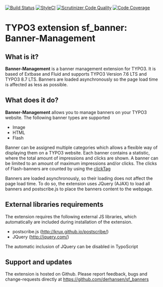 [![Build Status](https://travis-ci.org/derhansen/sf_banners.png)](https://travis-ci.org/derhansen/sf_banners)
[![StyleCI](https://styleci.io/repos/7384456/shield?branch=master)](https://styleci.io/repos/7384456)
[![Scrutinizer Code Quality](https://scrutinizer-ci.com/g/derhansen/sf_banners/badges/quality-score.png?s=683c44ed4732bbe6364975b18e93250715f9ed47)](https://scrutinizer-ci.com/g/derhansen/sf_banners/)
[![Code Coverage](https://scrutinizer-ci.com/g/derhansen/sf_banners/badges/coverage.png?b=master)](https://scrutinizer-ci.com/g/derhansen/sf_banners/?branch=master)

TYPO3 extension sf_banner: Banner-Management
===========================================

## What is it?

**Banner-Management** is a banner management extension for TYPO3. It is based of Extbase and Fluid and supports TYPO3
Version 7.6 LTS and TYPO3 8.7 LTS. Banners are loaded asynchronously so the page load time is affected as less as possible.

## What does it do?

**Banner-Management** allows you to manage banners on your TYPO3 website. The following banner types are supported

* Image
* HTML
* Flash

Banner can be assigned multiple categories which allows a flexible way of displaying them on a TYPO3 website.
Each banner contains a statistic, where the total amount of impressions and clicks are shown. A banner can be limited
to an amount of maximum impressions and/or clicks. The clicks of Flash-banners are counted by using the [clickTag](http://www.flashclicktag.com/)

Banners are loaded asynchronously, so their loading does not affect the page load time. To do so, the extension
uses JQuery (AJAX) to load all banners and postscribe.js to place the banners content to the webpage.

## External libraries requirements

The extension requires the following external JS libraries, which automatically are included during installation
of the extension.

* postscribe.js (http://krux.github.io/postscribe/)
* JQuery (http://jquery.com/)

The automatic inclusion of JQuery can be disabled in TypoScript

## Support and updates

The extension is hosted on Github. Please report feedback, bugs and change-requests directly at https://github.com/derhansen/sf_banners

